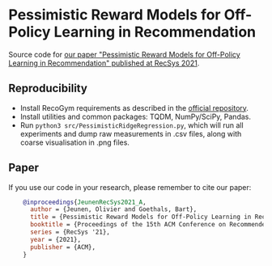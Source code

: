 # Pessimistic Reward Models for Off-Policy Learning in Recommendation
Source code for [our paper "Pessimistic Reward Models for Off-Policy Learning in Recommendation" published at RecSys 2021](https://adrem.uantwerpen.be/bibrem/pubs/JeunenRecSys2021_A.pdf).


## Reproducibility
- Install RecoGym requirements as described in the [official repository](https://github.com/criteo-research/reco-gym).
- Install utilities and common packages: TQDM, NumPy/SciPy, Pandas.
- Run `python3 src/PessimisticRidgeRegression.py`, which will run all experiments and dump raw measurements in .csv files, along with coarse visualisation in .png files.


## Paper
If you use our code in your research, please remember to cite our paper:

```BibTeX
    @inproceedings{JeunenRecSys2021_A,
      author = {Jeunen, Olivier and Goethals, Bart},
      title = {Pessimistic Reward Models for Off-Policy Learning in Recommendation},
      booktitle = {Proceedings of the 15th ACM Conference on Recommender Systems},
      series = {RecSys '21},
      year = {2021},
      publisher = {ACM},
    }
```
